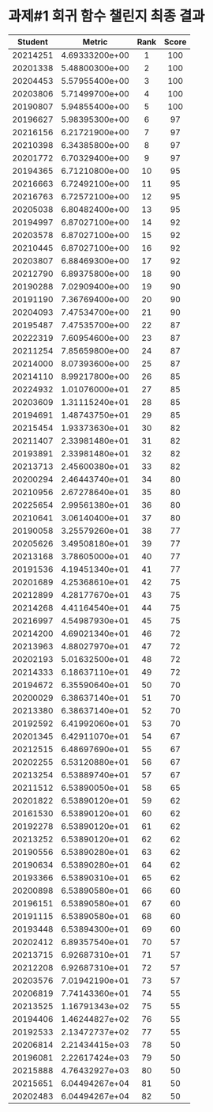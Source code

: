 # 과제#1 회귀 함수 챌린지 최종 결과
| Student | Metric | Rank | Score |
|:---:|:---:|:---:|:---:|
| 20214251 | 4.69333200e+00 | 1 | 100 |
| 20201338 | 5.48800300e+00 | 2 | 100 |
| 20204453 | 5.57955400e+00 | 3 | 100 |
| 20203806 | 5.71499700e+00 | 4 | 100 |
| 20190807 | 5.94855400e+00 | 5 | 100 |
| 20196627 | 5.98395300e+00 | 6 | 97 |
| 20216156 | 6.21721900e+00 | 7 | 97 |
| 20210398 | 6.34385800e+00 | 8 | 97 |
| 20201772 | 6.70329400e+00 | 9 | 97 |
| 20194365 | 6.71210800e+00 | 10 | 95 |
| 20216663 | 6.72492100e+00 | 11 | 95 |
| 20216763 | 6.72572100e+00 | 12 | 95 |
| 20205038 | 6.80482400e+00 | 13 | 95 |
| 20194997 | 6.87027100e+00 | 14 | 92 |
| 20203578 | 6.87027100e+00 | 15 | 92 |
| 20210445 | 6.87027100e+00 | 16 | 92 |
| 20203807 | 6.88469300e+00 | 17 | 92 |
| 20212790 | 6.89375800e+00 | 18 | 90 |
| 20190288 | 7.02909400e+00 | 19 | 90 |
| 20191190 | 7.36769400e+00 | 20 | 90 |
| 20204093 | 7.47534700e+00 | 21 | 90 |
| 20195487 | 7.47535700e+00 | 22 | 87 |
| 20222319 | 7.60954600e+00 | 23 | 87 |
| 20211254 | 7.85659800e+00 | 24 | 87 |
| 20214000 | 8.07393600e+00 | 25 | 87 |
| 20214110 | 8.99217800e+00 | 26 | 85 |
| 20224932 | 1.01076000e+01 | 27 | 85 |
| 20203609 | 1.31115240e+01 | 28 | 85 |
| 20194691 | 1.48743750e+01 | 29 | 85 |
| 20215454 | 1.93373630e+01 | 30 | 82 |
| 20211407 | 2.33981480e+01 | 31 | 82 |
| 20193891 | 2.33981480e+01 | 32 | 82 |
| 20213713 | 2.45600380e+01 | 33 | 82 |
| 20200294 | 2.46443740e+01 | 34 | 80 |
| 20210956 | 2.67278640e+01 | 35 | 80 |
| 20225654 | 2.99561380e+01 | 36 | 80 |
| 20210641 | 3.06140400e+01 | 37 | 80 |
| 20190058 | 3.25579260e+01 | 38 | 77 |
| 20205626 | 3.49508180e+01 | 39 | 77 |
| 20213168 | 3.78605000e+01 | 40 | 77 |
| 20191536 | 4.19451340e+01 | 41 | 77 |
| 20201689 | 4.25368610e+01 | 42 | 75 |
| 20212899 | 4.28177670e+01 | 43 | 75 |
| 20214268 | 4.41164540e+01 | 44 | 75 |
| 20216997 | 4.54987930e+01 | 45 | 75 |
| 20214200 | 4.69021340e+01 | 46 | 72 |
| 20213963 | 4.88027970e+01 | 47 | 72 |
| 20202193 | 5.01632500e+01 | 48 | 72 |
| 20214333 | 6.18637110e+01 | 49 | 72 |
| 20194672 | 6.35590640e+01 | 50 | 70 |
| 20200029 | 6.38637140e+01 | 51 | 70 |
| 20213380 | 6.38637140e+01 | 52 | 70 |
| 20192592 | 6.41992060e+01 | 53 | 70 |
| 20201345 | 6.42911070e+01 | 54 | 67 |
| 20212515 | 6.48697690e+01 | 55 | 67 |
| 20202255 | 6.53120880e+01 | 56 | 67 |
| 20213254 | 6.53889740e+01 | 57 | 67 |
| 20211512 | 6.53890050e+01 | 58 | 65 |
| 20201822 | 6.53890120e+01 | 59 | 62 |
| 20161530 | 6.53890120e+01 | 60 | 62 |
| 20192278 | 6.53890120e+01 | 61 | 62 |
| 20213252 | 6.53890120e+01 | 62 | 62 |
| 20190556 | 6.53890280e+01 | 63 | 62 |
| 20190634 | 6.53890280e+01 | 64 | 62 |
| 20193366 | 6.53890310e+01 | 65 | 62 |
| 20200898 | 6.53890580e+01 | 66 | 60 |
| 20196151 | 6.53890580e+01 | 67 | 60 |
| 20191115 | 6.53890580e+01 | 68 | 60 |
| 20193448 | 6.53894300e+01 | 69 | 60 |
| 20202412 | 6.89357540e+01 | 70 | 57 |
| 20213715 | 6.92687310e+01 | 71 | 57 |
| 20212208 | 6.92687310e+01 | 72 | 57 |
| 20203576 | 7.01942190e+01 | 73 | 57 |
| 20206819 | 7.74143360e+01 | 74 | 55 |
| 20213525 | 1.16791343e+02 | 75 | 55 |
| 20194406 | 1.46244827e+02 | 76 | 55 |
| 20192533 | 2.13472737e+02 | 77 | 55 |
| 20206814 | 2.21434415e+03 | 78 | 50 |
| 20196081 | 2.22617424e+03 | 79 | 50 |
| 20215888 | 4.76432927e+03 | 80 | 50 |
| 20215651 | 6.04494267e+04 | 81 | 50 |
| 20202483 | 6.04494267e+04 | 82 | 50 |
